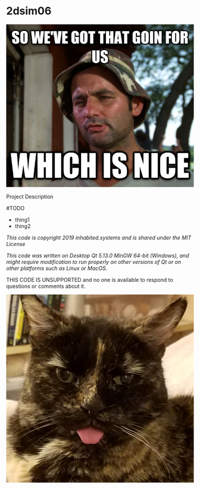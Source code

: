 # 2dsim06

![QtExamples/projectname](/res/img/WhichIsNice.jpg)

Project Description

#TODO

* thing1
* thing2


_This code is copyright 2019 inhabited.systems and is shared under the MIT License_

_This code was written on Desktop Qt 5.13.0 MinGW 64-bit (Windows), and might require modification to run properly on other versions of Qt or on other platforms such as Linux or MacOS._

THIS CODE IS UNSUPPORTED and no one is available to respond to questions or comments about it.

![Girlie Blep](/res/img/Girlie-blep.jpg) 